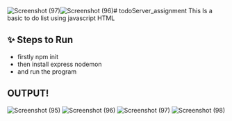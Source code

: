 ![Screenshot (97)](https://github.com/Ujjwalmittal03/ToDo-appServer-Assignment/assets/84956325/af88bfce-2014-4240-8bbc-fdbc2be8d3a9)![Screenshot (96)](https://github.com/Ujjwalmittal03/ToDo-appServer-Assignment/assets/84956325/68747de5-2469-4da5-9aff-5c84a13efe7f)﻿# todoServer_assignment
 This Is a basic to do list using javascript HTML

## ✨  Steps to Run 
-   firstly npm init
-  then install express nodemon
-  and run the program

## OUTPUT!

![Screenshot (95)](https://github.com/Ujjwalmittal03/ToDo-appServer-Assignment/assets/84956325/ef5e6968-254f-481a-8c34-48846a79eb85)
![Screenshot (96)](https://github.com/Ujjwalmittal03/ToDo-appServer-Assignment/assets/84956325/3a4d24e0-a420-4a5f-afd0-3a777e357b44)
![Screenshot (97)](https://github.com/Ujjwalmittal03/ToDo-appServer-Assignment/assets/84956325/4a3d8db3-cbd1-4207-878a-79c4cfebb2f5)
![Screenshot (98)](https://github.com/Ujjwalmittal03/ToDo-appServer-Assignment/assets/84956325/02da94cd-6ee7-4838-b219-71c8974c56a4)
